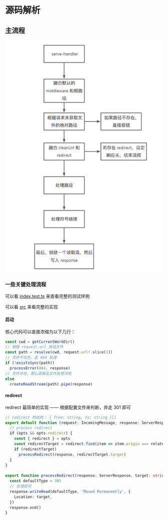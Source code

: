# 源码解析

## 主流程

![main-process](./images/main-process.png)

### 一些关键处理流程

可以看 [index.test.ts](./__test__/index.test.ts) 来查看完整的测试样例

可以看 [src](./src/) 来看完整的实现

#### 启动

核心代码可以直接浓缩为以下几行：

```ts
const cwd = getCurrentWorkDir()
// 根据 request.url 来找文件
const path = resolve(cwd, request.url!.slice(1))
// 文件不存在，走 404 处理
if (!existsSync(path))
  processError(404, response)
// 文件存在，那么直接走文件处理流程
else
  createReadStream(path).pipe(response)
```

#### redirect

redirect 最简单的实现 —— 根据配置文件来判断，并走 301 即可

```ts
// redirect 的结构： { from: string, to: string }[]
export default function (request: IncomingMessage, response: ServerResponse, opts?: Opts) {
  // process redirect
  if (opts && opts.redirect) {
    const { redirect } = opts
    const redirectTarget = redirect.find(item => item.origin === relatedPath)
    if (redirectTarget)
      processRedirect(response, redirectTarget.target)
  }
}

export function processRedirect(response: ServerResponse, target: string): void {
  const defaultType = 301
  // 处理即可
  response.writeHead(defaultType, 'Moved Permanently', {
    Location: target,
  })
  response.end()
}
```
